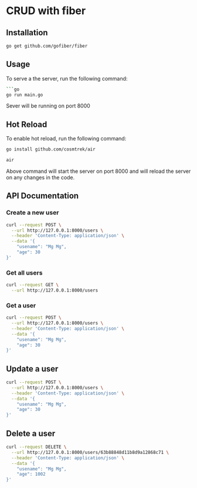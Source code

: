 # CRUD with fiber

## Installation

```bash
go get github.com/gofiber/fiber
```

## Usage

To serve a the server, run the following command:

```bash
```go
go run main.go
```

Sever will be running on port 8000

## Hot Reload

To enable hot reload, run the following command:

```bash
go install github.com/cosmtrek/air
```

```bash
air
```

Above command will start the server on port 8000 and will reload the server on any changes in the code.

## API Documentation

### Create a new user

```bash 
curl --request POST \
  --url http://127.0.0.1:8000/users \
  --header 'Content-Type: application/json' \
  --data '{
	"usename": "Mg Mg",
	"age": 30
}'
```

### Get all users

```bash
curl --request GET \
  --url http://127.0.0.1:8000/users
```

### Get a user

```bash
curl --request POST \
  --url http://127.0.0.1:8000/users \
  --header 'Content-Type: application/json' \
  --data '{
	"usename": "Mg Mg",
	"age": 30
}'
``` 

## Update a user

``` bash
curl --request POST \
  --url http://127.0.0.1:8000/users \
  --header 'Content-Type: application/json' \
  --data '{
	"usename": "Mg Mg",
	"age": 30
}'
```

## Delete a user

```bash
curl --request DELETE \
  --url http://127.0.0.1:8000/users/63b88848d11b8d9a12868c71 \
  --header 'Content-Type: application/json' \
  --data '{
	"usename": "Mg Mg",
	"age": 1002
}'
```